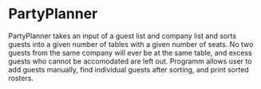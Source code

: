 # PartyPlanner
PartyPlanner takes an input of a guest list and company list and sorts guests into a given number of tables with a given number of seats. No two guests from the same company will ever be at the same table, and excess guests who cannot be accomodated are left out. Programm allows user to add guests manually, find individual guests after sorting, and print sorted rosters.
